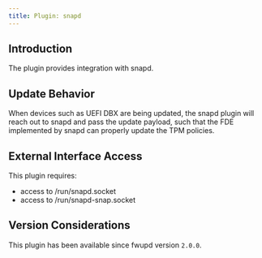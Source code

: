 ```yaml
---
title: Plugin: snapd
---
```


## Introduction

The plugin provides integration with snapd. 

## Update Behavior

When devices such as UEFI DBX are being updated, the snapd plugin will reach out
to snapd and pass the update payload, such that the FDE implemented by snapd can
properly update the TPM policies.

## External Interface Access

This plugin requires:

* access to /run/snapd.socket
* access to /run/snapd-snap.socket

## Version Considerations

This plugin has been available since fwupd version `2.0.0`.
